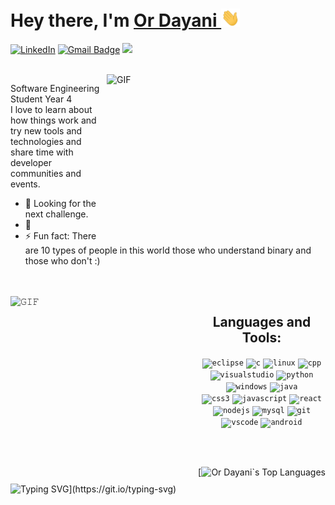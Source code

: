 <h1>Hey there, I'm <a  href="https://github.com/odayani/">Or Dayani </a> <img  src="https://raw.githubusercontent.com/ABSphreak/ABSphreak/master/gifs/Hi.gif" width="30px"></h1>

[![LinkedIn](https://img.shields.io/badge/LinkedIn-236dab?style=flat&logo=linkedin&labelColor=236dab)](https://www.linkedin.com/in/odayani)
[![Gmail Badge](https://img.shields.io/badge/Odayani21@gmail.com-29cfa7?style=flat&logo=Gmail&logoColor=red)](mailto:odayani21@gmail.com)
<img src="https://komarev.com/ghpvc/?username=odayani&style=plastic" />

<br>
<a target="_blank"> 
  <img align="right" height="250" width="350" alt="GIF" src="https://github.com/JayantGoel001/JayantGoel001/blob/master/GIF/code.gif">
</a>

Software Engineering Student Year 4<br>
I love to learn about how things work and try new tools and technologies and share time with developer communities and events.



- 🌱 Looking for the next challenge.
- 💬 
- ⚡ Fun fact: There are 10 types of people in this world those who understand binary and those who don't :)
</br>

<br>
<img align="left" height="300px" width="300px" alt="𝙶𝙸𝙵" src="https://camo.githubusercontent.com/3b7c592ede97b6138ffd4b1cc1541c2f3b11fd39/687474703a2f2f33312e6d656469612e74756d626c722e636f6d2f31376665613932306666333665663466356238373764353231366137616164392f74756d626c725f6d6f39786a65387a5a34317163626975666f315f313238302e676966"/>
<h2 align="center">Languages and Tools:</h2>
<p align="center">
  <code><img src="https://cdn.worldvectorlogo.com/logos/eclipse-11.svg" alt="eclipse" width="40" height="40" /></code>
<code><img src="https://user-images.githubusercontent.com/59575502/127426751-01af6b81-3523-47d2-95b8-6166f9c3c3aa.png" alt="c" width="40" height="40" /></code>
<code><img src="https://user-images.githubusercontent.com/59575502/127427976-be2bc801-ad71-4480-bda4-a6f64926cb7b.png" alt="linux" width="40" height="40"/></code>
<code><img src="https://user-images.githubusercontent.com/59575502/127426757-5335f7bc-c63a-4e58-9e96-f43982df842d.png" alt="cpp" width="40" height="40"/></code>
<code><img src="https://user-images.githubusercontent.com/59575502/127427979-7eddf4e0-1d7e-4735-8564-6a0f641130d6.png" alt="visualstudio" width="40" height="40"/></code>
<code><img src="https://user-images.githubusercontent.com/59575502/127426759-a687aa90-d647-46c9-86f7-c8e948f8095e.png" alt="python" width="40" height="40" /></code>
<code><img src="https://user-images.githubusercontent.com/59575502/127427981-bfaa39a1-bce1-4f63-85c4-f61f14f39f46.png" alt="windows" width="40" height="40" /></code>
<code><img src="https://user-images.githubusercontent.com/59575502/127428627-06e9cfab-80ba-45a2-8891-96121397ec9c.png" alt="java" width="40" height="40" /></code>
<br>
<code><img src="https://user-images.githubusercontent.com/59575502/127426315-abe01b56-a385-455d-9caf-40bc7022a3d3.png" alt="css3" width="40" height="40" /></code>
<code><img src="https://user-images.githubusercontent.com/59575502/127426312-4a7a6d79-4b40-4b06-8c94-824ea3e8410e.png" alt="javascript" width="40" height="40" /></code>
<code><img src="https://user-images.githubusercontent.com/59575502/127428633-1f18254b-97f9-4358-aec4-3143874035f8.png" alt="react" width="40" height="40" /></code>
<code><img src="https://user-images.githubusercontent.com/59575502/127428631-5ab21a62-ac89-4919-9408-724df88ab245.png" alt="nodejs" width="40" height="40" /></code>
<code><img src="https://user-images.githubusercontent.com/59575502/127428630-7563c6a0-4ce4-4b21-9473-b7c2b149f3c4.png" alt="mysql" width="40" height="40" /></code>
<code><img src="https://user-images.githubusercontent.com/59575502/127427975-18b027b4-dc7f-4616-b9b4-42019b54e8db.png" alt="git" width="40" height="40" /></code>
<code><img src="https://user-images.githubusercontent.com/59575502/127427980-4b5ba4cf-daee-474f-a500-872181ccc470.png" alt="vscode" width="40" height="40" /></code>
<code><img src="https://user-images.githubusercontent.com/59575502/127427342-0ff4c732-b5dd-4f67-b4d3-e6cc3d9d7f72.png" alt="android" width="40" height="40" /></code>
</p>
<br>
<br>

<a href="https://github.com/thesaravanakumar"><img align="right" alt="Or Dayani`s Top Languages" src="https://github-readme-stats.vercel.app/api/top-langs/?username=odayani&hide=ASP.NET,Jupyter Notebook&langs_count=8&layout=compact&theme=react&hide_border=true&bg_color=151515&title_color=fff&icon_color=79ff97" height="250px"/></a>

[![Typing SVG](https://readme-typing-svg.herokuapp.com?size=25&duration=3700&color=3172C4&background=8592AB05&center=true&vCenter=true&lines=Thanks+for+visiting+!)](https://git.io/typing-svg)
